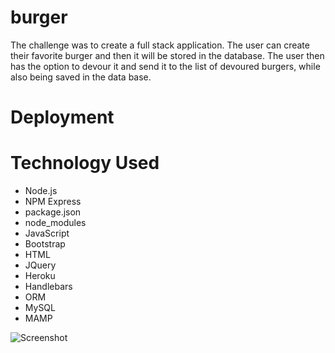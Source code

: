 # burger

The challenge was to create a full stack application. The user can create their favorite burger and then it will be stored in the database. The user then has the option to devour it and send it to the list of devoured burgers, while also being saved in the data base. 

# Deployment



# Technology Used

  * Node.js
  * NPM Express
  * package.json
  * node_modules
  * JavaScript
  * Bootstrap
  * HTML
  * JQuery
  * Heroku
  * Handlebars
  * ORM
  * MySQL
  * MAMP

![Screenshot](burger-sample.png)
